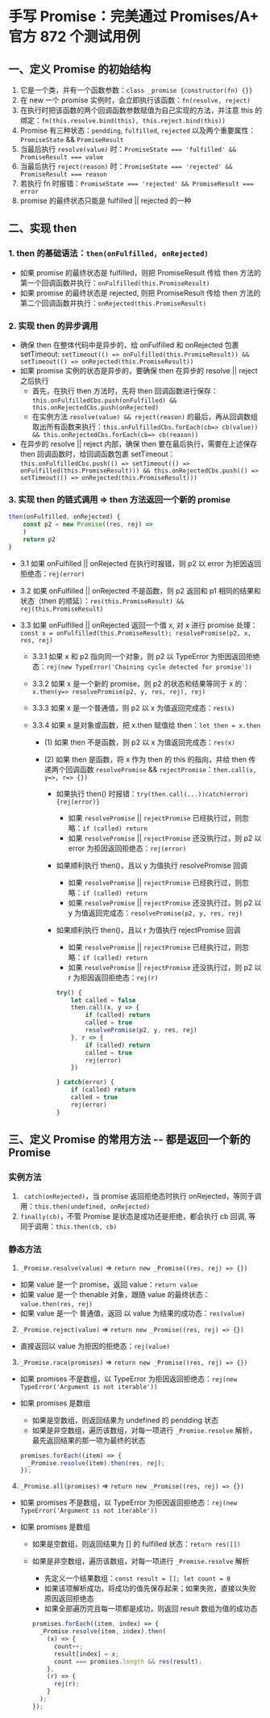 # 手写 Promise：完美通过 Promises/A+ 官方 872 个测试用例

## 一、定义 Promise 的初始结构

1. 它是一个类，并有一个函数参数：`class _promise {constructor(fn) {}}`
2. 在 new 一个 promise 实例时，会立即执行该函数：`fn(resolve, reject)`
3. 在执行时把该函数的两个回调函数参数赋值为自己实现的方法，并注意 this 的绑定：`fn(this.resolve.bind(this), this.reject.bind(this))`
4. Promise 有三种状态：`pendding`, `fulfilled`, `rejected` 以及两个重要属性：`PromiseState` && `PromiseResult`
5. 当最后执行 `resolve(value)` 时：`PromiseState === 'fulfilled' && PromiseResult === value`
6. 当最后执行 `reject(reason)` 时：`PromiseState === 'rejected' && PromiseResult === reason`
7. 若执行 fn 时报错：`PromiseState === 'rejected' && PromiseResult === error`
8. promise 的最终状态只能是 fulfilled || rejected 的一种

## 二、实现 then

### 1. then 的基础语法：`then(onFulfilled, onRejected)`

- 如果 promise 的最终状态是 fulfilled，则把 PromiseResult 传给 then 方法的第一个回调函数并执行：`onFulfilled(this.PromiseResult)`
- 如果 promise 的最终状态是 rejected, 则把 PromiseResult 传给 then 方法的第二个回调函数并执行：`onRejected(this.PromiseResult)`

### 2. 实现 then 的异步调用

- 确保 then 在整体代码中是异步的，给 onFulfilled 和 onRejected 包裹 setTimeout: `setTimeout(() => onFulfilled(this.PromiseResult)) && setTimeout(() => onRejected(this.PromiseResult))`
- 如果 promise 实例的状态是异步的，要确保 then 在异步的 resolve || reject 之后执行
  - 首先，在执行 then 方法时，先将 then 回调函数进行保存：`this.onFulfilledCbs.push(onFulfilled) && this.onRejectedCbs.push(onRejected)`
  - 在实例方法 `resolve(value) && reject(reason)` 的最后，再从回调数组取出所有函数来执行：`this.onFulfilledCbs.forEach(cb=> cb(value)) && this.onRejectedCbs.forEach(cb=> cb(reason))`
- 在异步的 resolve || reject 内部，确保 then 要在最后执行，需要在上述保存 then 回调函数时，给回调函数包裹 setTimeout：`this.onFulfilledCbs.push(() => setTimeout(() => onFulfilled(this.PromiseResult))) && this.onRejectedCbs.push(() => setTimeout(() => onRejected(this.PromiseResult)))`

### 3. 实现 then 的链式调用 => then 方法返回一个新的 promise

```javascript
then(onFulfilled, onRejected) {
    const p2 = new Promise((res, rej) =>
    )
    return p2
}

```

- 3.1 如果 onFulfilled || onRejected 在执行时报错，则 p2 以 error 为拒因返回拒绝态：`rej(error)`
- 3.2 如果 onFulfilled || onRejected 不是函数，则 p2 返回和 p1 相同的结果和状态（then 的顺延）：`res(this.PromiseResult) && rej(this.PromiseResult)`
- 3.3 如果 onFulfilled || onRejected 返回一个值 x, 对 x 进行 promise 处理：`const x = onFulfilled(this.PromiseResult); resolvePromise(p2, x, res, rej)`

  - 3.3.1 如果 x 和 p2 指向同一个对象，则 p2 以 TypeError 为拒因返回拒绝态：`rej(new TypeError('Chaining cycle detected for promise'))`
  - 3.3.2 如果 x 是一个新的 promise，则 p2 的状态和结果等同于 x 的：`x.then(y=> resolvePromise(p2, y, res, rej), rej)`
  - 3.3.3 如果 x 是一个普通值，则 p2 以 x 为值返回完成态：`res(x)`
  - 3.3.4 如果 x 是对象或函数，把 x.then 赋值给 then：`let then = x.then`

    - (1) 如果 then 不是函数，则 p2 以 x 为值返回完成态：`res(x)`
    - (2) 如果 then 是函数，将 x 作为 then 的 this 的指向，并给 then 传递两个回调函数 `resolvePromise` && `rejectPromise`：`then.call(x, y=>, r=> {})`

      - 如果执行 then() 时报错：`try(then.call(...))catch(error) {rej(error)}`
        - 如果 `resolvePromise` || `rejectPromise` 已经执行过，则忽略：`if (called) return`
        - 如果 `resolvePromise` || `rejectPromise` 还没执行过，则 p2 以 error 为拒因返回拒绝态：`rej(error)`
      - 如果顺利执行 then()，且以 y 为值执行 resolvePromise 回调
        - 如果 `resolvePromise` || `rejectPromise` 已经执行过，则忽略：`if (called) return`
        - 如果 `resolvePromise` || `rejectPromise` 还没执行过，则 p2 以 y 为值返回完成态：`resolvePromise(p2, y, res, rej)`
      - 如果顺利执行 then()，且以 r 为值执行 rejectPromise 回调

        - 如果 `resolvePromise` || `rejectPromise` 已经执行过，则忽略：`if (called) return`
        - 如果 `resolvePromise` || `rejectPromise` 还没执行过，则 p2 以 r 为拒因返回拒绝态：`rej(r)`

        ```javascript
        try() {
            let called = false
            then.call(x, y => {
                if (called) return
                called = true
                resolvePromise(p2, y, res, rej)
            }, r => {
                if (called) return
                called = true
                rej(error)
            })

        } catch(error) {
            if (called) return
            called = true
            rej(error)
        }

        ```

## 三、定义 Promise 的常用方法 -- 都是返回一个新的 Promise

### 实例方法

1. ` catch(onRejected)`，当 promise 返回拒绝态时执行 onRejected，等同于调用：`this.then(undefined, onRejected)`
2. `finally(cb)`，不管 Promise 是状态是成功还是拒绝，都会执行 cb 回调, 等同于调用：`this.then(cb, cb)`

### 静态方法

1. `_Promise.resolve(value)` => `return new _Promise((res, rej) => {})`

- 如果 value 是一个 promise，返回 value：`return value`
- 如果 value 是一个 thenable 对象，跟随 value 的最终状态：`value.then(res, rej)`
- 如果 value 是一个 普通值，返回 以 value 为结果的成功态：`res(value)`

2. `_Promise.reject(value)` => `return new _Promise((res, rej) => {})`

- 直接返回以 value 为拒因的拒绝态：`rej(value)`

3. `_Promise.race(promises)` => `return new _Promise((res, rej) => {})`

- 如果 promises 不是数组，以 TypeError 为拒因返回拒绝态：`rej(new TypeError('Argument is not iterable'))`
- 如果 promises 是数组

  - 如果是空数组，则返回结果为 undefined 的 pendding 状态
  - 如果是非空数组，遍历该数组，对每一项进行 `_Promise.resolve` 解析，最先返回结果的那一项为最终的状态

  ```javascript
  promises.forEach((item) => {
    _Promise.resolve(item).then(res, rej);
  });
  ```

4. `_Promise.all(promises)` => `return new _Promise((res, rej) => {})`

- 如果 promises 不是数组，以 TypeError 为拒因返回拒绝态：`rej(new TypeError('Argument is not iterable'))`
- 如果 promises 是数组

  - 如果是空数组，则返回结果为 [] 的 fulfilled 状态：`return res([])`
  - 如果是非空数组，遍历该数组，对每一项进行 `_Promise.resolve` 解析

    - 先定义一个结果数组：`const result = []; let count = 0`
    - 如果该项解析成功，将成功的值先保存起来；如果失败，直接以失败原因返回拒绝态
    - 如果全部遍历完且每一项都是成功，则返回 result 数组为值的成功态

    ```javascript
    promises.forEach((item, index) => {
      _Promise.resolve(item, index).then(
        (x) => {
          count++;
          result[index] = x;
          count === promises.length && res(result);
        },
        (r) => {
          rej(r);
        }
      );
    });
    ```
